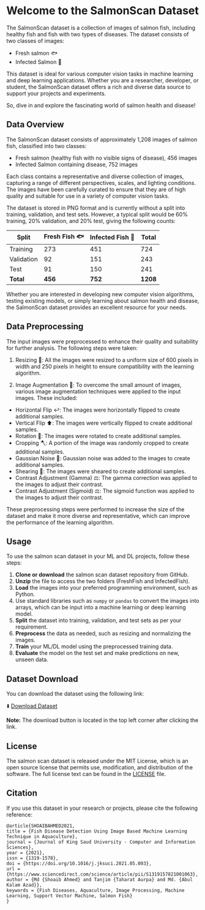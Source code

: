 # Welcome to the SalmonScan Dataset

The SalmonScan dataset is a collection of images of salmon fish, including healthy fish and fish with two types of diseases. The dataset consists of two classes of images:

- Fresh salmon 🐟
- Infected Salmon 🦠

This dataset is ideal for various computer vision tasks in machine learning and deep learning applications. Whether you are a researcher, developer, or student, the SalmonScan dataset offers a rich and diverse data source to support your projects and experiments.

So, dive in and explore the fascinating world of salmon health and disease!

## Data Overview

The SalmonScan dataset consists of approximately 1,208 images of salmon fish, classified into two classes:

- Fresh salmon (healthy fish with no visible signs of disease), 456 images
- Infected Salmon containing disease, 752 images

Each class contains a representative and diverse collection of images, capturing a range of different perspectives, scales, and lighting conditions. The images have been carefully curated to ensure that they are of high quality and suitable for use in a variety of computer vision tasks.

The dataset is stored in PNG format and is currently without a split into training, validation, and test sets. However, a typical split would be 60% training, 20% validation, and 20% test, giving the following counts:

| Split      | Fresh Fish 🐟 | Infected Fish 🦠 | Total   |
|------------|---------------|------------------|---------|
| Training   | 273           | 451              | 724     |
| Validation | 92            | 151              | 243     |
| Test       | 91            | 150              | 241     |
| **Total**  | **456**       | **752**          | **1208**|

Whether you are interested in developing new computer vision algorithms, testing existing models, or simply learning about salmon health and disease, the SalmonScan dataset provides an excellent resource for your needs.

## Data Preprocessing

The input images were preprocessed to enhance their quality and suitability for further analysis. The following steps were taken:

1. Resizing 📏: All the images were resized to a uniform size of 600 pixels in width and 250 pixels in height to ensure compatibility with the learning algorithm.

2. Image Augmentation 📸: To overcome the small amount of images, various image augmentation techniques were applied to the input images. These included:
  - Horizontal Flip ↩️: The images were horizontally flipped to create additional samples.
  - Vertical Flip ⬆️: The images were vertically flipped to create additional samples.
  - Rotation 🔄: The images were rotated to create additional samples.
  - Cropping 🪓: A portion of the image was randomly cropped to create additional samples.
  - Gaussian Noise 🌌: Gaussian noise was added to the images to create additional samples.
  - Shearing 🌆: The images were sheared to create additional samples.
  - Contrast Adjustment (Gamma) ⚖️: The gamma correction was applied to the images to adjust their contrast.
  - Contrast Adjustment (Sigmoid) ⚖️: The sigmoid function was applied to the images to adjust their contrast.

These preprocessing steps were performed to increase the size of the dataset and make it more diverse and representative, which can improve the performance of the learning algorithm.

## Usage

To use the salmon scan dataset in your ML and DL projects, follow these steps:

1. **Clone or download** the salmon scan dataset repository from GitHub.
2. **Unzip** the file to access the two folders (FreshFish and InfectedFish).
3. **Load** the images into your preferred programming environment, such as Python.
4. Use standard libraries such as `numpy` or `pandas` to convert the images into arrays, which can be input into a machine learning or deep learning model.
5. **Split** the dataset into training, validation, and test sets as per your requirement.
6. **Preprocess** the data as needed, such as resizing and normalizing the images.
7. **Train** your ML/DL model using the preprocessed training data.
8. **Evaluate** the model on the test set and make predictions on new, unseen data.

## Dataset Download

You can download the dataset using the following link:

⬇️ <a href="https://www.dropbox.com/scl/fi/nv7kglxmxsy5poo155i61/SalmonScan.zip?rlkey=qggp4bh4kcth8pcf3u6z8qw6r&dl=0" target="_blank">Download Dataset</a>

**Note:** The download button is located in the top left corner after clicking the link.

## License

The salmon scan dataset is released under the MIT License, which is an open source license that permits use, modification, and distribution of the software. The full license text can be found in the [LICENSE](LICENSE.txt) file.

## Citation

If you use this dataset in your research or projects, please cite the following reference:

```
@article{SHOAIBAHMED2021,
title = {Fish Disease Detection Using Image Based Machine Learning Technique in Aquaculture},
journal = {Journal of King Saud University - Computer and Information Sciences},
year = {2021},
issn = {1319-1578},
doi = {https://doi.org/10.1016/j.jksuci.2021.05.003},
url = {https://www.sciencedirect.com/science/article/pii/S1319157821001063},
author = {Md {Shoaib Ahmed} and Tanjim {Taharat Aurpa} and Md. {Abul Kalam Azad}},
keywords = {Fish Diseases, Aquaculture, Image Processing, Machine Learning, Support Vector Machine, Salmon Fish}
}
```
